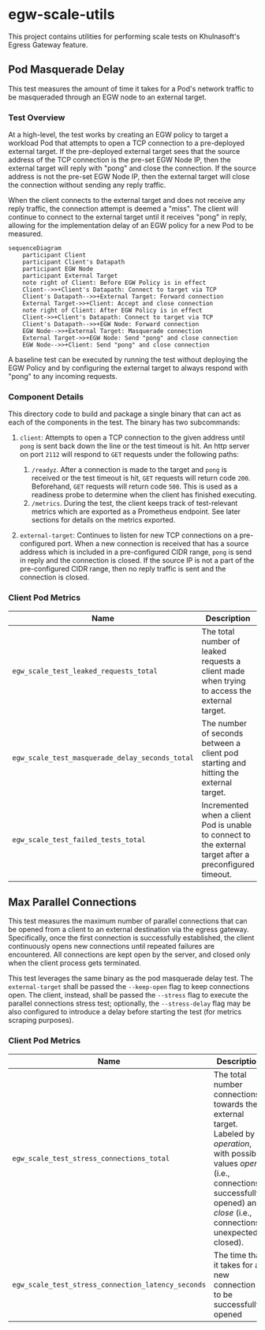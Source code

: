 # egw-scale-utils

This project contains utilities for performing scale tests on Khulnasoft's Egress
Gateway feature.

## Pod Masquerade Delay

This test measures the amount of time it takes for a Pod's network traffic to
be masqueraded through an EGW node to an external target.

### Test Overview

At a high-level, the test works by creating an EGW policy to target a workload
Pod that attempts to open a TCP connection to a pre-deployed external target.
If the pre-deployed external target sees that the source address of the TCP
connection is the pre-set EGW Node IP, then the external target will reply
with "pong" and close the connection. If the source address is not the pre-set
EGW Node IP, then the external target will close the connection without sending
any reply traffic.

When the client connects to the external target and does not receive any reply
traffic, the connection attempt is deemed a "miss". The client will continue
to connect to the external target until it receives "pong" in reply, allowing
for the implementation delay of an EGW policy for a new Pod to be measured.

```mermaid
sequenceDiagram
    participant Client
    participant Client's Datapath
    participant EGW Node
    participant External Target
    note right of Client: Before EGW Policy is in effect
    Client-->>+Client's Datapath: Connect to target via TCP
    Client's Datapath-->>+External Target: Forward connection
    External Target->>+Client: Accept and close connection
    note right of Client: After EGW Policy is in effect
    Client->>+Client's Datapath: Connect to target via TCP
    Client's Datapath-->>+EGW Node: Forward connection
    EGW Node-->>+External Target: Masquerade connection
    External Target->>+EGW Node: Send "pong" and close connection
    EGW Node-->>+Client: Send "pong" and close connection
```

A baseline test can be executed by running the test without deploying the
EGW Policy and by configuring the external target to always respond with
"pong" to any incoming requests.

### Component Details

This directory code to build and package a single binary that can act as
each of the components in the test. The binary has two subcommands:

1. `client`: Attempts to open a TCP connection to the given address until
   `pong` is sent back down the line or the test timeout is hit. An http
   server on port `2112` will respond to `GET` requests under the following
   paths:

   1. `/readyz`. After a connection is made to the target and `pong` is
      received or the test timeout is hit, `GET` requests will return code
      `200`. Beforehand, `GET` requests will return code `500`. This is used
      as a readiness probe to determine when the client has finished executing.
   2. `/metrics`. During the test, the client keeps track of test-relevant
      metrics which are exported as a Prometheus endpoint. See later sections
      for details on the metrics exported.

2. `external-target`: Continues to listen for new TCP connections on a pre-
   configured port. When a new connection is received that has a source address
   which is included in a pre-configured CIDR range, `pong` is send in reply and
   the connection is closed. If the source IP is not a part of the pre-configured
   CIDR range, then no reply traffic is sent and the connection is closed.

### Client Pod Metrics

|Name|Description|
|---|---|
|`egw_scale_test_leaked_requests_total`|The total number of leaked requests a client made when trying to access the external target.|
|`egw_scale_test_masquerade_delay_seconds_total`|The number of seconds between a client pod starting and hitting the external target.|
|`egw_scale_test_failed_tests_total`|Incremented when a client Pod is unable to connect to the external target after a preconfigured timeout.|

## Max Parallel Connections

This test measures the maximum number of parallel connections that can be opened
from a client to an external destination via the egress gateway. Specifically,
once the first connection is successfully established, the client continuously
opens new connections until repeated failures are encountered. All connections
are kept open by the server, and closed only when the client process gets terminated.

This test leverages the same binary as the pod masquerade delay test. The
`external-target` shall be passed the `--keep-open` flag to keep connections open.
The client, instead, shall be passed the `--stress` flag to execute the parallel
connections stress test; optionally, the `--stress-delay` flag may be also configured
to introduce a delay before starting the test (for metrics scraping purposes).

### Client Pod Metrics

|Name|Description|
|---|---|
|`egw_scale_test_stress_connections_total`|The total number connections towards the external target. Labeled by *operation*, with possible values *open* (i.e., connections successfully opened) and *close* (i.e., connections unexpectedly closed).|
|`egw_scale_test_stress_connection_latency_seconds`|The time that it takes for a new connection to be successfully opened|